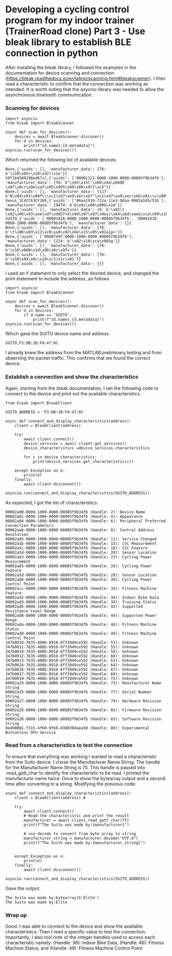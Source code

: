 # Developing a cycling control program for my indoor trainer (TrainerRoad clone) Part 3 - Use bleak library to establish BLE connection in python

After installing the bleak library, I followed the examples in the documentation for device scanning and connection (https://bleak.readthedocs.io/en/latest/scanning.html#bleakscanner). I then read a characteristic to confirm that the connection was working as intended. 
It is worth noting that the asycnio library was needed to allow the asynchronous bluetooth commumication. 

### Scanning for devices
```
import asyncio
from bleak import BleakScanner

async def scan_for_devices():
    devices = await BleakScanner.discover()
    for d in devices:
        print(f"{d.name},{d.metadata}")
asyncio.run(scan_for_devices())
```
Which returned the folowing list of available devices.
```
None,{'uuids': [], 'manufacturer_data': {76: b'\x10\x05>\x18\xd2)\x1e'}}
S9f1b4589198ad67cC,{'uuids': ['00001122-0000-1000-8000-00805f9b34fb'], 'manufacturer_data': {76: b"\x02\x15t'\x8b\xda\xb6DE \x8f\x0cr\x0e\xaf\x05\x995\x00\x00\x97}\xc5"}}
None,{'uuids': [], 'manufacturer_data': {117: b'B\x04\x01\x80f\\\xc1\xd7\xe9\xec\xb7^\xc1\xd7\xe9\xec\xb6\x01\\=\x00\x00\x00\x00'}}
Venus_2C4CC63CF269,{'uuids': ['06aa1910-f22a-11e3-9daa-0002a5d5c51b'], 'manufacturer_data': {9474: b'@\x0c\x00\x00G\x10'}}
None,{'uuids': [], 'manufacturer_data': {6: b'\x01\t \x02\x96\x93\xee\xdf\xdd5T<X\x9d\x97\x97\x0ey)\xb4\xbd\xae&\xca\x99\x191'}}
SUITO,{'uuids': ['00001826-0000-1000-8000-00805f9b34fb', '00001818-0000-1000-8000-00805f9b34fb'], 'manufacturer_data': {}}
None,{'uuids': [], 'manufacturer_data': {76: b'\t\x06\x03\x11\xc0\xa8\x02\x0e\x15\x05\x01&{p<'}}
None,{'uuids': ['0000fe9f-0000-1000-8000-00805f9b34fb'], 'manufacturer_data': {224: b'\x02\x10\xca\x965g'}}
None,{'uuids': [], 'manufacturer_data': {76: b'\x10\x06N\x1d\x9b\x8c\x9fx'}}
None,{'uuids': [], 'manufacturer_data': {76: b'\x10\x05\x0c\x18\xc1\x1c\x81'}}
None,{'uuids': [], 'manufacturer_data': {}}
```

I used an if statement to only select the desired device, and changed the print statement to include the address, as follows
```
import asyncio
from bleak import BleakScanner

async def scan_for_devices():
    devices = await BleakScanner.discover()
    for d in devices:
        if d.name == 'SUITO':
            print(f"{d.name},{d.metadata}")
asyncio.run(scan_for_devices())
```
Which gave the SUITO device name and address.
```
SUITO,F3:DB:2B:F4:47:0C
```

I already knew the address from the MATLAB preliminary testing and from observing the packet traffic. This confirms that we found the correct device. 

### Establish a connection and show the characteristics
Again, starting from the bleak documentation, I ran the following code to connect to the device and print out the available characteristics. 

```
from bleak import BleakClient

SUITO_ADDRESS = 'F3:DB:2B:F4:47:0C'

async def connect_and_display_characteristics(address):
    client = BleakClient(address)

    try:
        await client.connect()
        device_services = await client.get_services()
        device_characteristics =device_services.characteristics
        
        for c in device_characteristics:
            print(device_services.get_characteristic(c))
            
    except Exception as e:
        print(e)
    finally:
        await client.disconnect()
        
asyncio.run(connect_and_display_characteristics(SUITO_ADDRESS))
```
As expected, I got the list of characteristics.
```
00002a00-0000-1000-8000-00805f9b34fb (Handle: 2): Device Name
00002a01-0000-1000-8000-00805f9b34fb (Handle: 4): Appearance
00002a04-0000-1000-8000-00805f9b34fb (Handle: 6): Peripheral Preferred Connection Parameters
00002aa6-0000-1000-8000-00805f9b34fb (Handle: 8): Central Address Resolution
00002a05-0000-1000-8000-00805f9b34fb (Handle: 11): Service Changed
00002a5b-0000-1000-8000-00805f9b34fb (Handle: 15): CSC Measurement
00002a5c-0000-1000-8000-00805f9b34fb (Handle: 18): CSC Feature
00002a5d-0000-1000-8000-00805f9b34fb (Handle: 20): Sensor Location
00002a63-0000-1000-8000-00805f9b34fb (Handle: 23): Cycling Power Measurement
00002a65-0000-1000-8000-00805f9b34fb (Handle: 26): Cycling Power Feature
00002a5d-0000-1000-8000-00805f9b34fb (Handle: 28): Sensor Location
00002a66-0000-1000-8000-00805f9b34fb (Handle: 30): Cycling Power Control Point
00002acc-0000-1000-8000-00805f9b34fb (Handle: 34): Fitness Machine Feature
00002ad2-0000-1000-8000-00805f9b34fb (Handle: 36): Indoor Bike Data
00002ad3-0000-1000-8000-00805f9b34fb (Handle: 39): Training Status
00002ad6-0000-1000-8000-00805f9b34fb (Handle: 42): Supported Resistance Level Range
00002ad8-0000-1000-8000-00805f9b34fb (Handle: 44): Supported Power Range
00002ada-0000-1000-8000-00805f9b34fb (Handle: 46): Fitness Machine Status
00002ad9-0000-1000-8000-00805f9b34fb (Handle: 49): Fitness Machine Control Point
347b0010-7635-408b-8918-8ff3949ce592 (Handle: 53): Unknown
347b0011-7635-408b-8918-8ff3949ce592 (Handle: 55): Unknown
347b0018-7635-408b-8918-8ff3949ce592 (Handle: 58): Unknown
347b0012-7635-408b-8918-8ff3949ce592 (Handle: 60): Unknown
347b0013-7635-408b-8918-8ff3949ce592 (Handle: 62): Unknown
347b0014-7635-408b-8918-8ff3949ce592 (Handle: 64): Unknown
347b0016-7635-408b-8918-8ff3949ce592 (Handle: 67): Unknown
347b0017-7635-408b-8918-8ff3949ce592 (Handle: 69): Unknown
347b0019-7635-408b-8918-8ff3949ce592 (Handle: 72): Unknown
00002a29-0000-1000-8000-00805f9b34fb (Handle: 75): Manufacturer Name String
00002a25-0000-1000-8000-00805f9b34fb (Handle: 77): Serial Number String
00002a27-0000-1000-8000-00805f9b34fb (Handle: 79): Hardware Revision String
00002a26-0000-1000-8000-00805f9b34fb (Handle: 81): Firmware Revision String
00002a28-0000-1000-8000-00805f9b34fb (Handle: 83): Software Revision String
8e400001-f315-4f60-9fb8-838830daea50 (Handle: 86): Experimental Buttonless DFU Service
```

### Read from a characteristics to test the connection
To ensure that everything was working I wanted to read a characteristic from the Suito device. 
I chose the Manufacturer Name String. The handle for the Manufacturer Name String is 75. This handle is passed into .read_gatt_char to identify the characteristic to be read. I printed the manufacturer name twice. Once to show the bytearray output and a second time after converting to a string. Modifying the previous code:

```
async def connect_and_display_characteristics(address):
    client = BleakClient(address) # 

    try:
        await client.connect()
        # Read the characteristic and print the result
        manufacturer = await client.read_gatt_char(75) 
        print(f"The Suito was made by:{manufacturer}")

        # use decode to convert from byte array to string
        manufacturer_string = manufacturer.decode("UTF-8")
        print(f"The Suito was made by:{manufacturer_string}")
            

    except Exception as e:
        print(e)
    finally:
        await client.disconnect()
        
asyncio.run(connect_and_display_characteristics(SUITO_ADDRESS))
```
Gave the output:
```
The Suito was made by:bytearray(b'Elite')
The Suito was made by:Elite
```

### Wrap up
Good. I was able to connect to the device and show the available characteristics. Then I read a specific value to test the connection.
Importantly, I also tool note of the integer handles used to access each characteristic namely:
(Handle: 36): Indoor Bike Data, (Handle: 46): Fitness Machine Status, and (Handle: 49): Fitness Machine Control Point.
